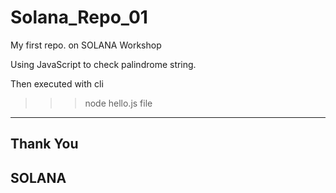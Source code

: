 # Solana_Repo_01

My first repo. on SOLANA Workshop

Using JavaScript to check palindrome string.

Then executed with cli
>>> node hello.js file

----
Thank You 
----

## SOLANA
